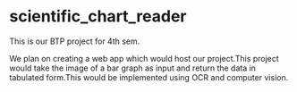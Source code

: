 # scientific_chart_reader

This is our BTP project for 4th sem.
  
  We plan on creating a web app which would host our project.This project would take the image of a bar graph as input and
return the data in tabulated form.This would be implemented using OCR and computer vision.
